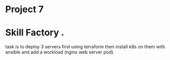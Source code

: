 # Project 7
# Skill Factory . 
task is to deploy 3 servers first using terraform then install k8s on them with ansible
and add a workload (nginx web server pod)